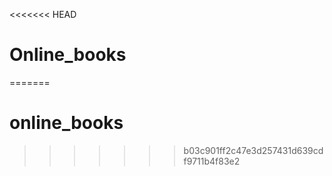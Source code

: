 <<<<<<< HEAD
# Online_books
=======
# online_books
>>>>>>> b03c901ff2c47e3d257431d639cdf9711b4f83e2
